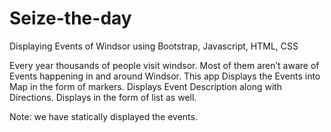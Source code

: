 # Seize-the-day
Displaying Events of Windsor using Bootstrap, Javascript, HTML, CSS

Every year thousands of people visit windsor. Most of them aren’t aware of Events happening in and around Windsor. 
This app Displays the Events into Map in the form of markers. 
Displays Event Description along with Directions.
Displays in the form of list as well.

Note: we have statically displayed the events.
